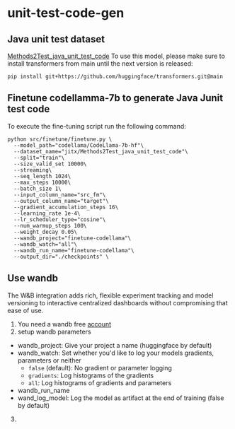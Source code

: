 # unit-test-code-gen

## Java unit test dataset
[Methods2Test_java_unit_test_code](https://huggingface.co/datasets/jitx/Methods2Test_java_unit_test_code)
To use this model, please make sure to install transformers from main until the next version is released:
```
pip install git+https://github.com/huggingface/transformers.git@main
```
## Finetune codellamma-7b to generate Java Junit test code

To execute the fine-tuning script run the following command:

```
python src/finetune/finetune.py \
  --model_path="codellama/CodeLlama-7b-hf"\
  --dataset_name="jitx/Methods2Test_java_unit_test_code"\
  --split="train"\
  --size_valid_set 10000\
  --streaming\
  --seq_length 1024\
  --max_steps 10000\
  --batch_size 1\
  --input_column_name="src_fm"\
  --output_column_name="target"\ 
  --gradient_accumulation_steps 16\
  --learning_rate 1e-4\
  --lr_scheduler_type="cosine"\
  --num_warmup_steps 100\
  --weight_decay 0.05\
  --wandb_project="finetune-codellama"\
  --wandb_watch="all"\
  --wandb_run_name="finetune-codellama"\
  --output_dir="./checkpoints" \
```

## Use wandb
The W&B integration adds rich, flexible experiment tracking and model versioning
 to interactive centralized dashboards without compromising that ease of use.

 1. You need a wandb free [account](https://wandb.ai/site?_gl=1*1m8qtk9*_ga*MTE2NTY0MDUwOS4xNjg3ODkzOTc2*_ga_JH1SJHJQXJ*MTY5MzUwOTE2My4yOS4wLjE2OTM1MDkxNjMuNjAuMC4w)
 2. setup wandb parameters
  - wandb_project: Give your project a name (huggingface by default)
  - wandb_watch: Set whether you'd like to log your models gradients, parameters or neither
    - `false` (default): No gradient or parameter logging
    - `gradients`: Log histograms of the gradients
    - `all`: Log histograms of gradients and parameters
  - wandb_run_name
  - wand_log_model: Log the model as artifact at the end of training (false by default)
3. 